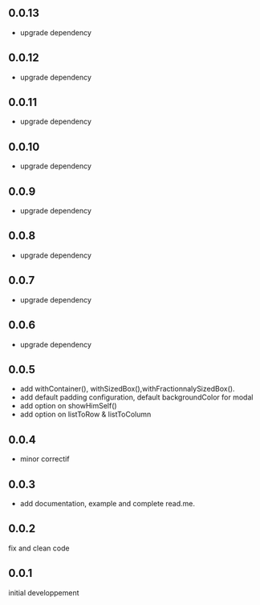 ## 0.0.13
* upgrade dependency

## 0.0.12
* upgrade dependency

## 0.0.11
* upgrade dependency

## 0.0.10
* upgrade dependency

## 0.0.9
* upgrade dependency

## 0.0.8
* upgrade dependency

## 0.0.7
* upgrade dependency

## 0.0.6
* upgrade dependency

## 0.0.5
* add withContainer(), withSizedBox(),withFractionnalySizedBox().
* add default padding configuration, default backgroundColor for modal
* add option on showHimSelf()
* add option on listToRow & listToColumn

## 0.0.4
* minor correctif

## 0.0.3
* add documentation, example and complete read.me.

## 0.0.2
fix and clean code

## 0.0.1
initial developpement
